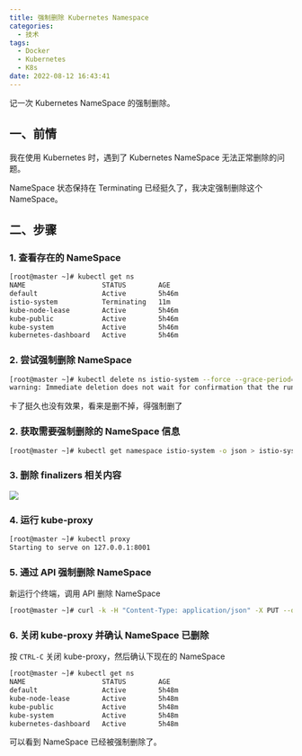 ```yaml
---
title: 强制删除 Kubernetes Namespace
categories:
  - 技术
tags:
  - Docker
  - Kubernetes
  - K8s
date: 2022-08-12 16:43:41
---
```



记一次 Kubernetes NameSpace 的强制删除。

<!--more-->

## 一、前情

我在使用 Kubernetes 时，遇到了 Kubernetes NameSpace 无法正常删除的问题。

NameSpace 状态保持在 Terminating 已经挺久了，我决定强制删除这个 NameSpace。

## 二、步骤

### 1. 查看存在的 NameSpace

```bash
[root@master ~]# kubectl get ns
NAME                   STATUS        AGE
default                Active        5h46m
istio-system           Terminating   11m
kube-node-lease        Active        5h46m
kube-public            Active        5h46m
kube-system            Active        5h46m
kubernetes-dashboard   Active        5h46m
```

### 2. 尝试强制删除 NameSpace

```bash
[root@master ~]# kubectl delete ns istio-system --force --grace-period=0
warning: Immediate deletion does not wait for confirmation that the running resource has been terminated. The resource may continue to run on the cluster indefinitely.
```

卡了挺久也没有效果，看来是删不掉，得强制删了

### 2. 获取需要强制删除的 NameSpace 信息

```bash
[root@master ~]# kubectl get namespace istio-system -o json > istio-system.json
```

### 3. 删除 finalizers 相关内容

![](https://img.iszy.xyz/1660293510641.png)

### 4. 运行 kube-proxy

```bash
[root@master ~]# kubectl proxy
Starting to serve on 127.0.0.1:8001
```

### 5. 通过 API 强制删除 NameSpace

新运行个终端，调用 API 删除 NameSpace

```bash
[root@master ~]# curl -k -H "Content-Type: application/json" -X PUT --data-binary @istio-system.json http://127.0.0.1:8001/api/v1/namespaces/istio-system/finalize
```

### 6. 关闭 kube-proxy 并确认 NameSpace 已删除

按 `CTRL-C` 关闭 kube-proxy，然后确认下现在的 NameSpace

```bash
[root@master ~]# kubectl get ns
NAME                   STATUS        AGE
default                Active        5h48m
kube-node-lease        Active        5h48m
kube-public            Active        5h48m
kube-system            Active        5h48m
kubernetes-dashboard   Active        5h48m
```

可以看到 NameSpace 已经被强制删除了。
